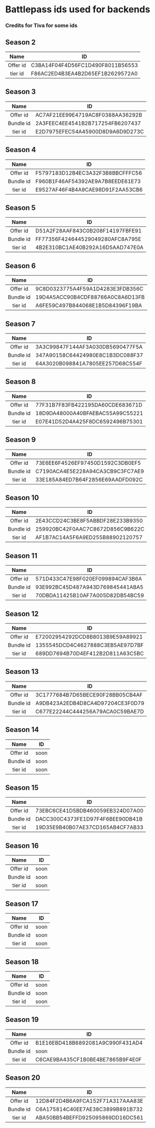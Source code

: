 # Battlepass ids used for backends

### Credits for Tiva for some ids 

## Season 2

|    Name    | ID                               |
|:----------:|----------------------------------|
|  Offer id  | C3BA14F04F4D56FC1D490F8011B56553 |
|  tier id   | F86AC2ED4B3EA4B2D65EF1B2629572A0 |

## Season 3

|    Name    | ID                               |
|:----------:|----------------------------------|
|  Offer id  | AC7AF21EE99E4719AC8F0388AA36292B |
| Bundle id  | 2A3FEEC4EE4541B2B717254FB6207437 |
|  tier id   | E2D7975EFEC54A45900D8D9A6D9D273C |

## Season 4 

|    Name    | ID                               |
|:----------:|----------------------------------|
|  Offer id  | F5797183D12B4EC3A32F3B8BBCFFFC56 |
| Bundle id  | F960B1F46AF54392AE9A7B8EEDE61E73 |
|  tier id   | E9527AF46F4B4A9CAE98D91F2AA53CB6 |

## Season 5

|    Name    | ID                               |
|:----------:|----------------------------------|
|  Offer id  | D51A2F28AAF843C0B208F14197FBFE91 |
| Bundle id  | FF77356F424644529049280AFC8A795E |
|  tier id   | 4B2E310BC1AE40B292A16D5AAD747E0A |

## Season 6

|    Name    | ID                               |
|:----------:|----------------------------------|
|  Offer id  | 9C8D0323775A4F59A1D4283E3FDB356C |
| Bundle id  | 19D4A5ACC90B4CDF88766A0C8A6D13FB |
|  tier id   | A6FE59C497B844068E1B5D84396F19BA |

## Season 7

|    Name    | ID                               |
|:----------:|----------------------------------|
|  Offer id  | 3A3C99847F144AF3A030DB5690477F5A |
| Bundle id  | 347A90158C64424980E8C1B3DC088F37 |
|  tier id   | 64A3020B098841A7805EE257D68C554F |

## Season 8

|    Name    | ID                               |
|:----------:|----------------------------------|
|  Offer id  | 77F31B7F83FB422195DA60CDE683671D |
| Bundle id  | 18D9DA48000A40BFAEBAC55A99C55221 |
|  tier id   | E07E41D52D4A425F8DC6592496B75301 |

## Season 9

|    Name    | ID                               |
|:----------:|----------------------------------|
|  Offer id  | 73E6EE6F4526EF97450D1592C3DB0EF5 |
| Bundle id  | C7190ACA4E5E228A94CA3CB9C3FC7AE9 |
|  tier id   | 33E185A84ED7B64F2856E69AADFD092C |

## Season 10

|    Name    | ID                               |
|:----------:|----------------------------------|
|  Offer id  | 2E43CCD24C3BE8F5ABBDF28E233B9350 |
| Bundle id  | 259920BC42F0AAC7C8672D856C9B622C |
|  tier id   | AF1B7AC14A5F6A9ED255B88902120757 |

## Season 11

|    Name    | ID                               |
|:----------:|----------------------------------|
|  Offer id  | 571D433C47E98F020EF099894CAF3B6A |
| Bundle id  | 93E992BC45D487A943D769845441ABA5 |
|  tier id   | 70DBDA11425B10AF7A005D82DB54BC59 |

## Season 12

|    Name    | ID                               |
|:----------:|----------------------------------|
|  Offer id  | E72002954292DCD8B8013B9E59A89921 |
| Bundle id  | 1355545DCD4C4627888C3EB5AE97D7BF |
|  tier id   | 689DD7694B70D4EF412B2D811A63C5BC |

## Season 13

|    Name    | ID                               |
|:----------:|----------------------------------|
|  Offer id  | 3C1777684B7D65BECE90F28BB05CB4AF |
| Bundle id  | A9DB423A2EDB4D8CA4D97204CE3F0D79 |
|  tier id   | C677E22244C444256A79ACA0C59BAE7D |

## Season 14

|    Name    | ID                               |
|:----------:|----------------------------------|
|  Offer id  |            soon                  |
| Bundle id  |            soon                  |
|  tier id   |            soon                  |

## Season 15

|    Name    | ID                               |
|:----------:|----------------------------------|
|  Offer id  | 73EBC6CE41D5BDB460059EB324D07A00 |
| Bundle id  | DACC300C4373FE1D97F4F6BEE90DB41B |
|  tier id   | 19D35E9B40B07AE37CD165AB4CF7AB33 |

## Season 16

|    Name    | ID                               |
|:----------:|----------------------------------|
|  Offer id  |            soon                  |
| Bundle id  |            soon                  |
|  tier id   |            soon                  |

## Season 17

|    Name    | ID                               |
|:----------:|----------------------------------|
|  Offer id  |            soon                  |
| Bundle id  |            soon                  |
|  tier id   |            soon                  |

## Season 18

|    Name    | ID                               |
|:----------:|----------------------------------|
|  Offer id  |            soon                  |
| Bundle id  |            soon                  |
|  tier id   |            soon                  |

## Season 19

|    Name    | ID                               |
|:----------:|----------------------------------|
|  Offer id  | B1E16EBD418B6892081A9C990F431AD4 |
| Bundle id  |            soon                  |
|  tier id   | C6CAE9BA435CF1B0BE4BE7865B9F4E0F |

## Season 20

|    Name    | ID                               |
|:----------:|----------------------------------|
|  Offer id  | 12D84F2D4B6A9FCA152F71A317AAA83E |
| Bundle id  | C6A175814C40EE7AE38C3899B891B732 |
|  tier id   | ABA50BB54BEFFD925095869DD16DC561 |
